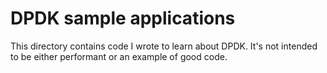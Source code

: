 # DPDK sample applications

This directory contains code I wrote to learn about DPDK. It's not intended to
be either performant or an example of good code.

